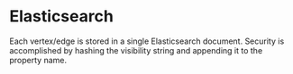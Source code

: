 # Elasticsearch

Each vertex/edge is stored in a single Elasticsearch document. Security is accomplished
by hashing the visibility string and appending it to the property name.